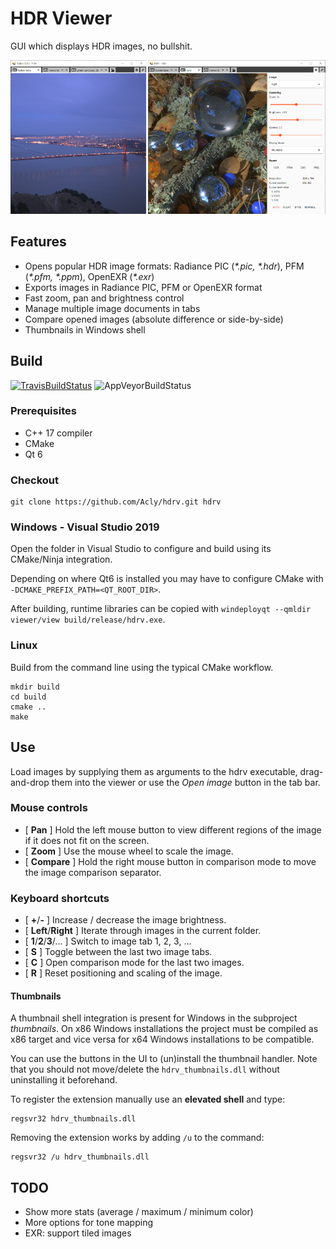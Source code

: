 # HDR Viewer

GUI which displays HDR images, no bullshit.

![Screenshots](/media/Screenshots.png?raw=true)

## Features

* Opens popular HDR image formats: Radiance PIC (_*.pic, *.hdr_), PFM (_*.pfm, *.ppm_), OpenEXR (_*.exr_)
* Exports images in Radiance PIC, PFM or OpenEXR format
* Fast zoom, pan and brightness control
* Manage multiple image documents in tabs
* Compare opened images (absolute difference or side-by-side)
* Thumbnails in Windows shell

## Build

[![TravisBuildStatus](https://travis-ci.org/Acly/hdrv.svg?branch=master)](https://travis-ci.org/Acly/hdrv)
![AppVeyorBuildStatus](https://ci.appveyor.com/api/projects/status/github/Acly/hdrv?branch=master&svg=true)

### Prerequisites
* C++ 17 compiler
* CMake
* Qt 6

### Checkout

```
git clone https://github.com/Acly/hdrv.git hdrv
```

### Windows - Visual Studio 2019
Open the folder in Visual Studio to configure and build using its CMake/Ninja integration.

Depending on where Qt6 is installed you may have to configure CMake with `-DCMAKE_PREFIX_PATH=<QT_ROOT_DIR>`.

After building, runtime libraries can be copied with `windeployqt --qmldir viewer/view build/release/hdrv.exe`.


### Linux
Build from the command line using the typical CMake workflow.
```
mkdir build
cd build
cmake ..
make
```


## Use

Load images by supplying them as arguments to the hdrv executable, drag-and-drop them into the viewer or
use the _Open image_ button in the tab bar.

### Mouse controls

* \[ **Pan** \] Hold the left mouse button to view different regions of the image if it does not fit on the screen.
* \[ **Zoom** \] Use the mouse wheel to scale the image.
* \[ **Compare** \] Hold the right mouse button in comparison mode to move the image comparison separator.

### Keyboard shortcuts

* \[ **+**/**-** \] Increase / decrease the image brightness.
* \[ **Left**/**Right** \] Iterate through images in the current folder.
* \[ **1**/**2**/**3**/... \] Switch to image tab 1, 2, 3, ...
* \[ **S** \] Toggle between the last two image tabs.
* \[ **C** \] Open comparison mode for the last two images.
* \[ **R** \] Reset positioning and scaling of the image.

#### Thumbnails

A thumbnail shell integration is present for Windows in the subproject _thumbnails_.
On x86 Windows installations the project must be compiled as x86 target and vice versa for x64 Windows installations to be compatible.

You can use the buttons in the UI to (un)install the thumbnail handler.
Note that you should not move/delete the `hdrv_thumbnails.dll` without uninstalling it beforehand.

To register the extension manually use an **elevated shell** and type:
```
regsvr32 hdrv_thumbnails.dll
```
Removing the extension works by adding `/u` to the command:
```
regsvr32 /u hdrv_thumbnails.dll
```

## TODO

* Show more stats (average / maximum / minimum color)
* More options for tone mapping
* EXR: support tiled images
